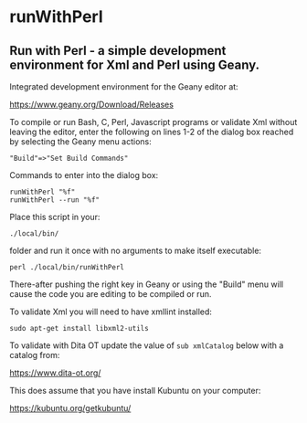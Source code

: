# runWithPerl
## Run with Perl - a simple development environment for Xml and Perl using Geany.

Integrated development environment for the Geany editor at:

  https://www.geany.org/Download/Releases

To compile or run Bash, C, Perl, Javascript programs or validate Xml without
leaving the editor, enter the following on lines 1-2 of the dialog box reached
by selecting the Geany menu actions:

    "Build"=>"Set Build Commands"

Commands to enter into the dialog box:

    runWithPerl "%f"
    runWithPerl --run "%f"

Place this script in your:

    ./local/bin/

folder and run it once with no arguments to make itself executable:

    perl ./local/bin/runWithPerl

There-after pushing the right key in Geany or using the "Build" menu will cause
the code you are editing to be compiled or run.

To validate Xml you will need to have xmllint installed:

    sudo apt-get install libxml2-utils

To validate with Dita OT update the value of `sub xmlCatalog` below with a
catalog from:

  https://www.dita-ot.org/
  
This does assume that you have install Kubuntu on your computer:

  https://kubuntu.org/getkubuntu/

